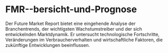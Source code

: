 # FMR--bersicht-und-Prognose
Der Future Market Report bietet eine eingehende Analyse der Branchentrends, der wichtigsten Wachstumstreiber und der sich entwickelnden Marktdynamik. Er untersucht technologische Fortschritte, Veränderungen im Verbraucherverhalten und wirtschaftliche Faktoren, die zukünftige Entwicklungen beeinflussen.
